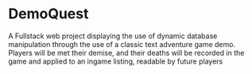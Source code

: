 # DemoQuest
A Fullstack web project displaying the use of dynamic database manipulation through the use of a classic text adventure game demo. Players will be met their demise, and their deaths will be recorded in the game and applied to an ingame listing, readable by future players
